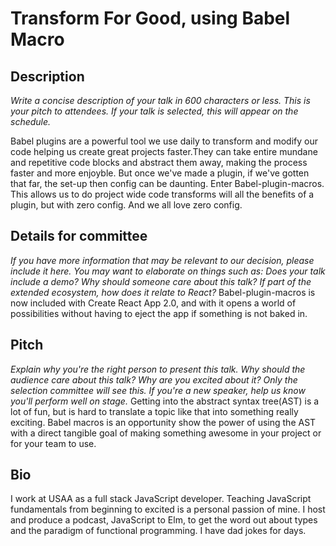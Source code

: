 # Transform For Good, using Babel Macro

## Description

_Write a concise description of your talk in 600 characters or less. This is your pitch to attendees. If your talk is selected, this will appear on the schedule._

Babel plugins are a powerful tool we use daily to transform and modify our code helping us create great projects faster.They can take entire mundane and repetitive code blocks and abstract them away, making the process faster and more enjoyble. But once we've made a plugin, if we've gotten that far, the set-up then config can be daunting. Enter Babel-plugin-macros. This allows us to do project wide code transforms will all the benefits of a plugin, but with zero config. And we all love zero config.

## Details for committee

_If you have more information that may be relevant to our decision, please include it here. You may want to elaborate on things such as: Does your talk include a demo? Why should someone care about this talk? If part of the extended ecosystem, how does it relate to React?_
Babel-plugin-macros is now included with Create React App 2.0, and with it opens a world of possibilities without having to eject the app if something is not baked in.

## Pitch

_Explain why you're the right person to present this talk. Why should the audience care about this talk? Why are you excited about it? Only the selection committee will see this. If you're a new speaker, help us know you'll perform well on stage._
Getting into the abstract syntax tree(AST) is a lot of fun, but is hard to translate a topic like that into something really exciting. Babel macros is an opportunity show the power of using the AST with a direct tangible goal of making something awesome in your project or for your team to use.

## Bio

I work at USAA as a full stack JavaScript developer. Teaching JavaScript fundamentals from beginning to excited is a personal passion of mine. I host and produce a podcast, JavaScript to Elm, to get the word out about types and the paradigm of functional programming. I have dad jokes for days.
